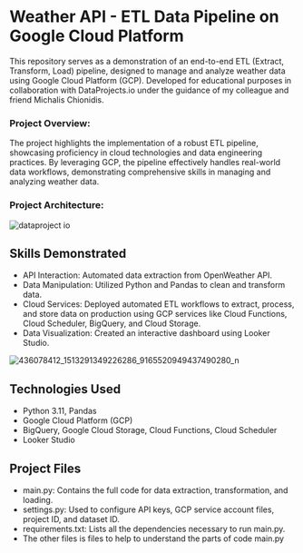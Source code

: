 # Weather API - ETL Data Pipeline on Google Cloud Platform

This repository serves as a demonstration of an end-to-end ETL (Extract, Transform, Load) pipeline, designed to manage and analyze weather data using Google Cloud Platform (GCP). Developed for educational purposes in collaboration with DataProjects.io under the guidance of my colleague and friend Michalis Chionidis.

### Project Overview:
The project highlights the implementation of a robust ETL pipeline, showcasing proficiency in cloud technologies and data engineering practices. By leveraging GCP, the pipeline effectively handles real-world data workflows, demonstrating comprehensive skills in managing and analyzing weather data.

### Project Architecture:

![dataproject io](https://github.com/bioagg/ETL-Data-Pipeline-on-Google-Cloud-Platform/assets/98113578/29cd3d23-cef7-4364-9af3-d44fd3869c20)


## Skills Demonstrated
-  API Interaction: Automated data extraction from OpenWeather API.
-  Data Manipulation: Utilized Python and Pandas to clean and transform data.
-  Cloud Services: Deployed automated ETL workflows to extract, process, and store data on production using GCP services like Cloud Functions, Cloud Scheduler, BigQuery, and Cloud Storage.
-  Data Visualization: Created an interactive dashboard using Looker Studio.
  
![436078412_1513291349226286_9165520949437490280_n](https://github.com/bioagg/ETL-Data-Pipeline-on-Google-Cloud-Platform/assets/98113578/aad4046b-3003-405f-a461-0f674ebabf7a)

## Technologies Used

-  Python 3.11, Pandas
-  Google Cloud Platform (GCP)
-  BigQuery, Google Cloud Storage, Cloud Functions, Cloud Scheduler
-  Looker Studio

## Project Files
- main.py: Contains the full code for data extraction, transformation, and loading.
- settings.py: Used to configure API keys, GCP service account files, project ID, and dataset ID.
- requirements.txt: Lists all the dependencies necessary to run main.py.
- The other files is files to help to understand the parts of code main.py 
